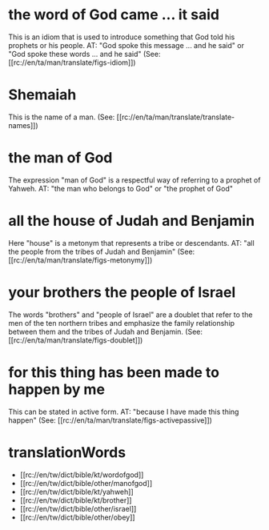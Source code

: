 # the word of God came ... it said

This is an idiom that is used to introduce something that God told his prophets or his people. AT: "God spoke this message ... and he said" or "God spoke these words ... and he said" (See: [[rc://en/ta/man/translate/figs-idiom]])

# Shemaiah

This is the name of a man. (See: [[rc://en/ta/man/translate/translate-names]])

# the man of God

The expression "man of God" is a respectful way of referring to a prophet of Yahweh. AT: "the man who belongs to God" or "the prophet of God"

# all the house of Judah and Benjamin

Here "house" is a metonym that represents a tribe or descendants. AT: "all the people from the tribes of Judah and Benjamin" (See: [[rc://en/ta/man/translate/figs-metonymy]])

# your brothers the people of Israel

The words "brothers" and "people of Israel" are a doublet that refer to the men of the ten northern tribes and emphasize the family relationship between them and the tribes of Judah and Benjamin. (See: [[rc://en/ta/man/translate/figs-doublet]])

# for this thing has been made to happen by me

This can be stated in active form. AT: "because I have made this thing happen" (See: [[rc://en/ta/man/translate/figs-activepassive]])

# translationWords

* [[rc://en/tw/dict/bible/kt/wordofgod]]
* [[rc://en/tw/dict/bible/other/manofgod]]
* [[rc://en/tw/dict/bible/kt/yahweh]]
* [[rc://en/tw/dict/bible/kt/brother]]
* [[rc://en/tw/dict/bible/other/israel]]
* [[rc://en/tw/dict/bible/other/obey]]